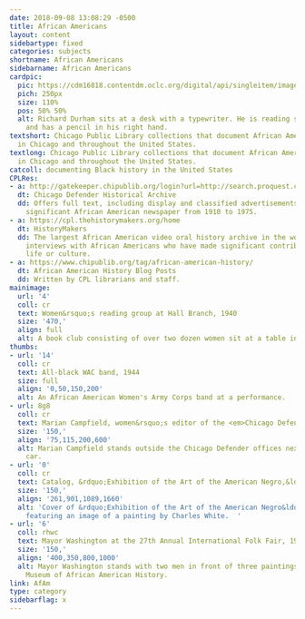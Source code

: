 ```yaml
---
date: 2018-09-08 13:08:29 -0500
title: African Americans
layout: content
sidebartype: fixed
categories: subjects
shortname: African Americans
sidebarname: African Americans
cardpic:
  pic: https://cdm16818.contentdm.oclc.org/digital/api/singleitem/image/cr/10/default.jpg
  pich: 250px
  size: 110%
  pos: 50% 50%
  alt: Richard Durham sits at a desk with a typewriter. He is reading some loose pages
    and has a pencil in his right hand.
textshort: Chicago Public Library collections that document African American history
  in Chicago and throughout the United States.
textlong: Chicago Public Library collections that document African American history
  in Chicago and throughout the United States.
catcoll: documenting Black history in the United States
CPLRes:
- a: http://gatekeeper.chipublib.org/login?url=http://search.proquest.com/hnpchicagodefender/ip?accountid=303
  dt: Chicago Defender Historical Archive
  dd: Offers full text, including display and classified advertisements, of this nationally
    significant African American newspaper from 1910 to 1975.
- a: https://cpl.thehistorymakers.org/home
  dt: HistoryMakers
  dd: The largest African American video oral history archive in the world features
    interviews with African Americans who have made significant contributions in American
    life or culture.
- a: https://www.chipublib.org/tag/african-american-history/
  dt: African American History Blog Posts
  dd: Written by CPL librarians and staff.
mainimage:
  url: '4'
  coll: cr
  text: Women&rsquo;s reading group at Hall Branch, 1940
  size: '470,'
  align: full
  alt: A book club consisting of over two dozen women sit at a table in Hall Branch.
thumbs:
- url: '14'
  coll: cr
  text: All-black WAC band, 1944
  size: full
  align: '0,50,150,200'
  alt: An African American Women's Army Corps band at a performance.
- url: 8g8
  coll: cr
  text: Marian Campfield, women&rsquo;s editor of the <em>Chicago Defender</em>, 1948
  size: '150,'
  align: '75,115,200,600'
  alt: Marian Campfield stands outside the Chicago Defender offices next to a press
    car.
- url: '0'
  coll: cr
  text: Catalog, &rdquo;Exhibition of the Art of the American Negro,&ldquo; 1940
  size: '150,'
  align: '261,901,1089,1660'
  alt: 'Cover of &rdquo;Exhibition of the Art of the American Negro&ldquo; catalog
    featuring an image of a painting by Charles White.  '
- url: '6'
  coll: rhwc
  text: Mayor Washington at the 27th Annual International Folk Fair, 1986
  size: '150,'
  align: '400,350,800,1000'
  alt: Mayor Washington stands with two men in front of three paintings at the DuSable
    Museum of African American History.
link: AfAm
type: category
sidebarflag: x
---
```

